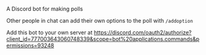 A Discord bot for making polls

Other people in chat can add their own options to the poll with `/addoption`

Add this bot to your own server at https://discord.com/oauth2/authorize?client_id=777003643060748339&scope=bot%20applications.commands&permissions=93248
